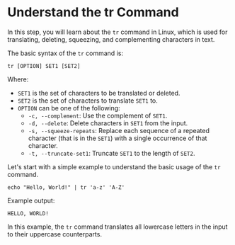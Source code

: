 # Understand the tr Command

In this step, you will learn about the `tr` command in Linux, which is used for translating, deleting, squeezing, and complementing characters in text.

The basic syntax of the `tr` command is:

```
tr [OPTION] SET1 [SET2]
```

Where:

- `SET1` is the set of characters to be translated or deleted.
- `SET2` is the set of characters to translate `SET1` to.
- `OPTION` can be one of the following:
  - `-c, --complement`: Use the complement of `SET1`.
  - `-d, --delete`: Delete characters in `SET1` from the input.
  - `-s, --squeeze-repeats`: Replace each sequence of a repeated character (that is in the `SET1`) with a single occurrence of that character.
  - `-t, --truncate-set1`: Truncate `SET1` to the length of `SET2`.

Let's start with a simple example to understand the basic usage of the `tr` command.

```
echo "Hello, World!" | tr 'a-z' 'A-Z'
```

Example output:

```
HELLO, WORLD!
```

In this example, the `tr` command translates all lowercase letters in the input to their uppercase counterparts.
